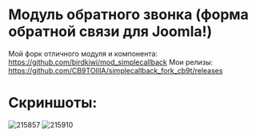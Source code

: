 # Модуль обратного звонка (форма обратной связи для Joomla!)
Мой форк отличного модуля и компонента: https://github.com/birdkiwi/mod_simplecallback
Мои релизы: https://github.com/CB9TOIIIA/simplecallback_fork_cb9t/releases

# Скриншоты:

![215857](https://cloud.githubusercontent.com/assets/1074710/21390161/7a26f276-c796-11e6-983c-635cb9e070c2.png)
![215910](https://cloud.githubusercontent.com/assets/1074710/21390162/7a40f518-c796-11e6-9a8c-38e5c9e697f3.png)


